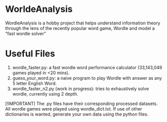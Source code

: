 # WorldeAnalysis

WordleAnalysis is a hobby project that helps understand information theory through the lens of the recently popular word game, Wordle and model a "fast wordle solver" 


# Useful Files
1. wordle_faster.py: a fast wordle word performance calculator (33,143,049 games played in <20 mins).
2. guess_your_word.py: a naive program to play Wordle with answer as any 5 letter English Word. 
3. wordle_faster_n2.py (work in progress): tries to exhaustively solve wordle, currently using 2 depth.

[!IMPORTANT]
The .py files have their corresponding processed datasets. All wordle games were played using wordle_dict.txt. If use of other dictionaries is wanted, generate your own data using the python files. 